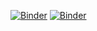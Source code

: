 [![Binder](https://mybinder.org/badge_logo.svg)](https://mybinder.org/v2/gh/Ghoshlab/marrShiny/HEAD/)
[![Binder](https://mybinder.org/badge_logo.svg)](https://mybinder.org/v2/gh/Ghoshlab/marrShiny/HEAD?urlpath=shiny/shiny/)


